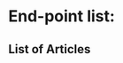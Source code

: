 <h1>End-point list:</h1>

<h2>List of Articles</h2>
<!--<p> fkjsdfksdfksd fksdfdhks fashk fjsh fahjs fjasfaskh fsahf sjhf hjsf jasf</p>

<pre>
<code>http://api.geteon.com/piecesofnews</code>
</pre>

<p>Parameters:</p>
<ul>
<li>search</li>
<li>startdate</li>
<li>enddate</li>
</ul>

<b>Examples</b>
<p>http://api.geteon.com/piecesofnews?search=david%20miranda</p>
<p>http://api.geteon.com/piecesofnews?search=david%20miranda&enddate=2013-11-25</p>
<p>http://api.geteon.com/piecesofnews?search=david%20miranda&startdate=2013-10-23&enddate=2013-11-25</p>

-->
<h2>Time Series</h2>
<!--<p> fkjsdfksdfksd fksdfdhks fashk fjsh fahjs fjasfaskh fsahf sjhf hjsf jasf</p>

<pre>
<code>http://api.geteon.com/timeseries</code>
</pre>

<b>Examples</b>

-->
<h2>Specific Article</h2>

<p> Get the specified article.</p>


<b>End-point:</b>

<pre>
<code>http://api.geteon.com/piecesofnews/&lt;ArticleID&gt;</code>
</pre>


<b>Callback output:</b>
<p>It returns the following JSON which contains the following fields: id, title, pubdate, idsource, idmainsource, mainsourcename, mainsourcelink, status, link, and piecenews.</p>

<pre>
<code class="language-javascript">
{
  "id" : string,
  "title" : string,
  "pubdate" : datetime,
  "idsource" : int,
  "idmainsource" : int,
  "mainsourcename" : string,
  "mainsourcelink" : string,
  "status" : string,
  "link" : string,
  "piecenews" : string
}
</code>
</pre>


<b>Examples</b>
<p>http://api.geteon.com/piecesofnews/51bf87bfe4b03445c885fece</p>

<pre>
<code class="language-javascript">
{
  "id" : "51bf87bfe4b03445c885fece",
  "title" : "GB success will continue - Clancy",
  "pubdate" : "2012-04-17 15:35:09",
  "idsource" : 1031,
  "idmainsource" : "5",
  "mainsourcename" : "BBC",
  "mainsourcelink" : "http:\/\/www.bbc.co.uk\/",
  "status" : "NER",
  "link" : "http:\/\/www.bbc.co.uk\/go\/rss\/-\/sport\/0\/cycling\/17743885",
  "piecenews" : "Ed Clancy expects GB success to continue if Dave Brailsford..."
}
</code>
</pre>




<h2>Sources</h2>
<p>Get a list of the possible sources.</p>

<b>End-point:</b>
<pre>
<code>http://api.geteon.com/sources</code>
</pre>

<b>Callback output:</b>
<p>It returns the following JSON which contains an array with which element has: id, name, and link of one source.</p>
<pre>
<code class="language-javascript">
{
  [
    {
      "id" : int,
      "name" : string,
      "link" : string
    }
  ]
}
</code>
</pre>
